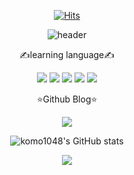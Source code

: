 <div align='center'>
  
[![Hits](https://hits.seeyoufarm.com/api/count/incr/badge.svg?url=https%3A%2F%2Fgithub.com%2Fkomo1048%2Fkomo1048&count_bg=%2379C83D&title_bg=%23555555&icon=&icon_color=%23E7E7E7&title=hits&edge_flat=false)](https://github.com/komo1048/komo1048)

![header](https://capsule-render.vercel.app/api?type=wave&color=auto&height=300&section=header&text=Hello%20World&fontSize=80)
  
✍️learning language✍️
  
<a href="https://simpleicons.org/" target="_blank"><img src="https://img.shields.io/badge/css-1572B6?style=flat-square&logo=CSS3&logoColor=white"/></a>
<a href="https://simpleicons.org/" target="_blank"><img src="https://img.shields.io/badge/JavaScript-F7DF1E?style=flat-square&logo=JavaScript&logoColor=white"/></a>
<a href="https://simpleicons.org/" target="_blank"><img src="https://img.shields.io/badge/React-61DAFB?style=flat-square&logo=React&logoColor=white"/></a>
  <a href="https://simpleicons.org/" target="_blank"><img src="https://img.shields.io/badge/Spring Boot-6DB33F?style=flat-square&logo=Spring Boot&logoColor=white"/></a>
  <a href="https://simpleicons.org/" target="_blank"><img src="https://img.shields.io/badge/MySQL-4479A1?style=flat-square&logo=MySQL&logoColor=white"/></a>
  
  ⭐Github Blog⭐
  
  <a href="https://komo1048.github.io/" target="_blank"><img src="https://img.shields.io/badge/GitHub-181717?style=flat-square&logo=GitHub&logoColor=white"/></a>
  
  ![komo1048's GitHub stats](https://github-readme-stats-git-masterrstaa-rickstaa.vercel.app/api?username=komo1048&show_icons=true&theme=radical)
  
  <a href="https://opgc.me/#/users/komo1048" target="_blank"><img src="https://api.opgc.me/githubs/users/komo1048/tag/?theme=basic" /></a>
</div>
